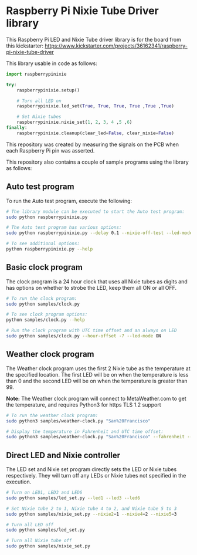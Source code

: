 Raspberry Pi Nixie Tube Driver library
=============================================================================

This Raspberry Pi LED and Nixie Tube driver library is for the board from this kickstarter:
https://www.kickstarter.com/projects/36162341/raspberry-pi-nixie-tube-driver

 This library usable in code as follows:

```python
import raspberrypinixie

try:
    raspberrypinixie.setup()

    # Turn all LED on
    raspberrypinixie.led_set(True, True, True, True ,True ,True)

    # Set Nixie tubes
    raspberrypinixie.nixie_set(1, 2, 3, 4 ,5 ,6)
finally:
    raspberrypinixie.cleanup(clear_led=False, clear_nixie=False)
```

This repository was created by measuring the signals on the PCB when each
Raspberry Pi pin was asserted.

This repository also contains a couple of sample programs using the library
as follows:

Auto test program
------------------------------------------------------------------------------

To run the Auto test program, execute the following:

```bash
# The library module can be executed to start the Auto test program:
sudo python raspberrypinixie.py

# The Auto test program has various options:
sudo python raspberrypinixie.py --delay 0.1 --nixie-off-test --led-mode ON

# To see additional options:
python raspberrypinixie.py --help
```

Basic clock program
------------------------------------------------------------------------------

The clock program is a 24 hour clock that uses all Nixie tubes as digits and
has options on whether to strobe the LED, keep them all ON or all OFF.

```bash
# To run the clock program:
sudo python samples/clock.py

# To see clock program options:
python samples/clock.py --help

# Run the clock program with UTC time offset and an always on LED
sudo python samples/clock.py --hour-offset -7 --led-mode ON
```

Weather clock program
------------------------------------------------------------------------------

The Weather clock program uses the first 2 Nixie tube as the temperature at
the specified location. The first LED will be on when the temperature is less
than 0 and the second LED will be on when the temperature is greater than 99.

__Note:__ The Weather clock program will connect to MetaWeather.com to get the 
temperature, and requires Python3 for https TLS 1.2 support 

```bash
# To run the weather clock program:
sudo python3 samples/weather-clock.py "San%20Francisco"

# Display the temperature in Fahrenheit and UTC time offset:
sudo python3 samples/weather-clock.py "San%20Francisco" --fahrenheit --hour-offset -7
```

Direct LED and Nixie controller
------------------------------------------------------------------------------

The LED set and Nixie set program directly sets the LED or Nixie tubes
respectively. They will turn off any LEDs or Nixie tubes not specified in the
execution.
```bash
# Turn on LED1, LED3 and LED6
sudo python samples/led_set.py --led1 --led3 --led6

# Set Nixie tube 2 to 1, Nixie tube 4 to 2, and Nixie tube 5 to 3
sudo python samples/nixie_set.py --nixie2=1 --nixie4=2 --nixie5=3

# Turn all LED off
sudo python samples/led_set.py

# Turn all Nixie tube off
sudo python samples/nixie_set.py
```